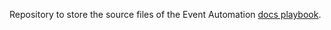 Repository to store the source files of the Event Automation [docs playbook](https://pages.github.ibm.com/event-integration/ea-docs-playbook/).
